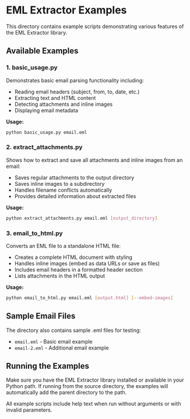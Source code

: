 # EML Extractor Examples

This directory contains example scripts demonstrating various features of the EML Extractor library.

## Available Examples

### 1. basic_usage.py

Demonstrates basic email parsing functionality including:
- Reading email headers (subject, from, to, date, etc.)
- Extracting text and HTML content
- Detecting attachments and inline images
- Displaying email metadata

**Usage:**
```bash
python basic_usage.py email.eml
```

### 2. extract_attachments.py

Shows how to extract and save all attachments and inline images from an email:
- Saves regular attachments to the output directory
- Saves inline images to a subdirectory
- Handles filename conflicts automatically
- Provides detailed information about extracted files

**Usage:**
```bash
python extract_attachments.py email.eml [output_directory]
```

### 3. email_to_html.py

Converts an EML file to a standalone HTML file:
- Creates a complete HTML document with styling
- Handles inline images (embed as data URLs or save as files)
- Includes email headers in a formatted header section
- Lists attachments in the HTML output

**Usage:**
```bash
python email_to_html.py email.eml [output.html] [--embed-images]
```

## Sample Email Files

The directory also contains sample .eml files for testing:
- `email.eml` - Basic email example
- `email-2.eml` - Additional email example

## Running the Examples

Make sure you have the EML Extractor library installed or available in your Python path. If running from the source directory, the examples will automatically add the parent directory to the path.

All example scripts include help text when run without arguments or with invalid parameters. 